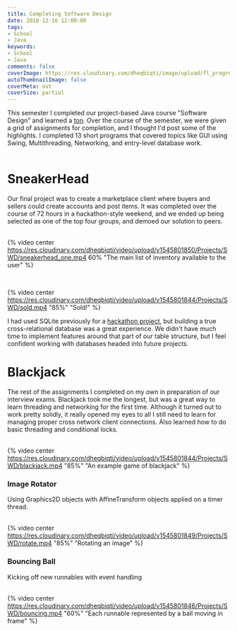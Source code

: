 ```yaml
---
title: Completing Software Design
date: 2018-12-16 12:00:00
tags:
- School
- Java
keywords:
- School
- Java
comments: false
coverImage: https://res.cloudinary.com/dheqbiqti/image/upload/fl_progressive/v1545175002/Projects/SWD/SWD.jpg
autoThumbnailImage: false
coverMeta: out
coverSize: partial
---
```

This semester I completed our project-based Java course "Software Design" and learned
a <u>ton</u>. Over the course of the semester, we were given a grid of assignments
for completion, and I thought I'd post some of the highlights. I completed 13 short
programs that covered topics like GUI using Swing, Multithreading, Networking, and 
entry-level database work.</br></br>
<!-- more -->

# SneakerHead

Our final project was to create a marketplace client where buyers and sellers
could create accounts and post items. It was completed over the course of 72
hours in a hackathon-style weekend, and we ended up being selected as one of the
top four groups, and demoed our solution to peers.</br></br>

{% video center https://res.cloudinary.com/dheqbiqti/video/upload/v1545801850/Projects/SWD/sneakerhead_one.mp4 
60% "The main list of inventory available to the user" %}

</br>

{% video center  https://res.cloudinary.com/dheqbiqti/video/upload/v1545801844/Projects/SWD/sold.mp4
"85%" "Sold!" %}

I had used SQLite previously for a [hackathon project](/Playground-News), but building a true cross-relational
database was a great experience. We didn't have much time to implement features
around that part of our table structure, but I feel confident working with databases
headed into future projects.

# Blackjack

The rest of the assignments I completed on my own in preparation of our interview
exams. Blackjack took me the longest, but was a great way to learn threading
and networking for the first time. Although it turned out to work pretty solidly, 
it really opened my eyes to all I still need to learn for managing proper 
cross network client connections. Also learned how to do basic threading and 
conditional locks.</br></br>

{% video center  https://res.cloudinary.com/dheqbiqti/video/upload/v1545801844/Projects/SWD/blackjack.mp4
"85%" "An example game of blackjack" %}

### Image Rotator
Using Graphics2D objects with AffineTransform objects applied on a timer thread.
</br></br>

{% video center  https://res.cloudinary.com/dheqbiqti/video/upload/v1545801849/Projects/SWD/rotate.mp4
"85%" "Rotating an image" %}

### Bouncing Ball
Kicking off new runnables with event handling
</br></br>

{% video center  https://res.cloudinary.com/dheqbiqti/video/upload/v1545801846/Projects/SWD/bouncing.mp4
"60%" "Each runnable represented by a ball moving in frame" %}